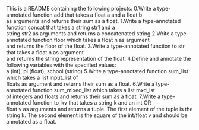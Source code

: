 This is a README containing the following projects:
0.Write a type-annotated function add that takes a float a and a float b \
as arguments and returns their sum as a float.
1.Write a type-annotated function concat that takes a string str1 and a \
string str2 as arguments and returns a concatenated string
2.Write a type-annotated function floor which takes a float n as argument \
and returns the floor of the float.
3.Write a type-annotated function to str that takes a float n as argument \
and returns the string representation of the float.
4.Define and annotate the following variables with the specified values: \
a (int), pi (float), school (string)
5.Write a type-annotated function sum_list which takes a list input_list of \
floats as argument and returns their sum as a float.
6.Write a type-annotated function sum_mixed_list which takes a list mxd_lst \
of integers and floats and returns their sum as a float.
7.Write a type-annotated function to_kv that takes a string k and an int OR \
float v as arguments and returns a tuple. The first element of the tuple is the \
string k. The second element is the square of the int/float v and should be annotated as a float.

